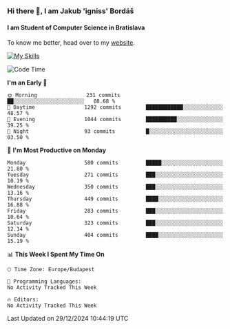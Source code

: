 ### Hi there 👋, I am Jakub 'igniss' Bordáš

#### I am Student of Computer Science in Bratislava
To know me better, head over to my [website](https://bordas.sk).

[![My Skills](https://skillicons.dev/icons?i=js,html,css,figma,svelte,java,kotlin,python,postgresql,typescript,nest,nodejs)](https://bordas.sk)


<!--START_SECTION:waka-->
![Code Time](http://img.shields.io/badge/Code%20Time-1%2C612%20hrs%2033%20mins-blue)

**I'm an Early 🐤** 

```text
🌞 Morning                231 commits         ██░░░░░░░░░░░░░░░░░░░░░░░   08.68 % 
🌆 Daytime                1292 commits        ████████████░░░░░░░░░░░░░   48.57 % 
🌃 Evening                1044 commits        ██████████░░░░░░░░░░░░░░░   39.25 % 
🌙 Night                  93 commits          █░░░░░░░░░░░░░░░░░░░░░░░░   03.50 % 
```
📅 **I'm Most Productive on Monday** 

```text
Monday                   580 commits         █████░░░░░░░░░░░░░░░░░░░░   21.80 % 
Tuesday                  271 commits         ███░░░░░░░░░░░░░░░░░░░░░░   10.19 % 
Wednesday                350 commits         ███░░░░░░░░░░░░░░░░░░░░░░   13.16 % 
Thursday                 449 commits         ████░░░░░░░░░░░░░░░░░░░░░   16.88 % 
Friday                   283 commits         ███░░░░░░░░░░░░░░░░░░░░░░   10.64 % 
Saturday                 323 commits         ███░░░░░░░░░░░░░░░░░░░░░░   12.14 % 
Sunday                   404 commits         ████░░░░░░░░░░░░░░░░░░░░░   15.19 % 
```


📊 **This Week I Spent My Time On** 

```text
🕑︎ Time Zone: Europe/Budapest

💬 Programming Languages: 
No Activity Tracked This Week

🔥 Editors: 
No Activity Tracked This Week
```


 Last Updated on 29/12/2024 10:44:19 UTC
<!--END_SECTION:waka-->
